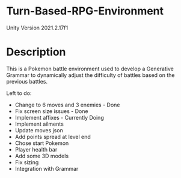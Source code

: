 # Turn-Based-RPG-Environment
Unity Version 2021.2.17f1
<h1>Description</h1>
<p>This is a Pokemon battle environment used to develop a Generative Grammar to dynamically adjust the difficulty of battles based on the previous battles.</p>
<p>Left to do:</p>
<ul>
<li>Change to 6 moves and 3 enemies - Done</li>
<li>Fix screen size issues - Done</li>
<li>Implement affixes - Currently Doing</li>
<li>Implement ailments</li>
<li>Update moves json</li>
<li>Add points spread at level end</li>
<li>Chose start Pokemon</li>
<li>Player health bar</li>
<li>Add some 3D models</li>
<li>Fix sizing</li>
<li>Integration with Grammar</li>
</ul>